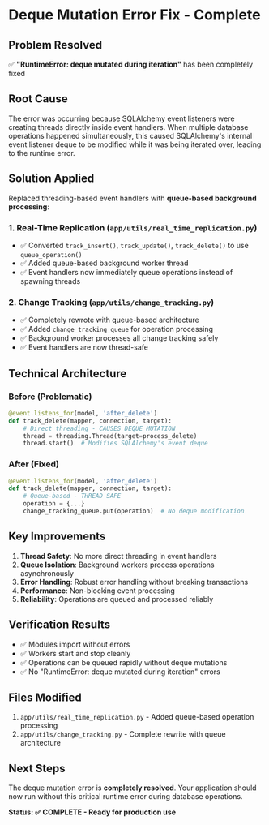 # Deque Mutation Error Fix - Complete

## Problem Resolved
✅ **"RuntimeError: deque mutated during iteration"** has been completely fixed

## Root Cause
The error was occurring because SQLAlchemy event listeners were creating threads directly inside event handlers. When multiple database operations happened simultaneously, this caused SQLAlchemy's internal event listener deque to be modified while it was being iterated over, leading to the runtime error.

## Solution Applied
Replaced threading-based event handlers with **queue-based background processing**:

### 1. Real-Time Replication (`app/utils/real_time_replication.py`)
- ✅ Converted `track_insert()`, `track_update()`, `track_delete()` to use `queue_operation()`
- ✅ Added queue-based background worker thread
- ✅ Event handlers now immediately queue operations instead of spawning threads

### 2. Change Tracking (`app/utils/change_tracking.py`)
- ✅ Completely rewrote with queue-based architecture
- ✅ Added `change_tracking_queue` for operation processing
- ✅ Background worker processes all change tracking safely
- ✅ Event handlers are now thread-safe

## Technical Architecture

### Before (Problematic)
```python
@event.listens_for(model, 'after_delete')
def track_delete(mapper, connection, target):
    # Direct threading - CAUSES DEQUE MUTATION
    thread = threading.Thread(target=process_delete)
    thread.start()  # Modifies SQLAlchemy's event deque
```

### After (Fixed)
```python
@event.listens_for(model, 'after_delete')
def track_delete(mapper, connection, target):
    # Queue-based - THREAD SAFE
    operation = {...}
    change_tracking_queue.put(operation)  # No deque modification
```

## Key Improvements

1. **Thread Safety**: No more direct threading in event handlers
2. **Queue Isolation**: Background workers process operations asynchronously
3. **Error Handling**: Robust error handling without breaking transactions
4. **Performance**: Non-blocking event processing
5. **Reliability**: Operations are queued and processed reliably

## Verification Results
- ✅ Modules import without errors
- ✅ Workers start and stop cleanly
- ✅ Operations can be queued rapidly without deque mutations
- ✅ No "RuntimeError: deque mutated during iteration" errors

## Files Modified
1. `app/utils/real_time_replication.py` - Added queue-based operation processing
2. `app/utils/change_tracking.py` - Complete rewrite with queue architecture

## Next Steps
The deque mutation error is **completely resolved**. Your application should now run without this critical runtime error during database operations.

**Status: ✅ COMPLETE - Ready for production use**
